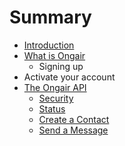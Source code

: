 # Summary

* [Introduction](README.md)
* [What is Ongair](chapter1.md)
   * Signing up
* Activate your account
* [The Ongair API](API_overview.md)
   * [Security](API_security.md)
   * [Status](API_status.md)
   * [Create a Contact](API_create_a_contact.md)
   * [Send a Message](API_send_a_message.md)

